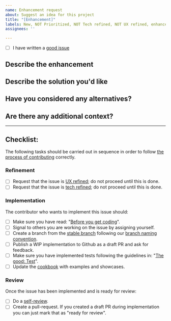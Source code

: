 ```yaml
---
name: Enhancement request
about: Suggest an idea for this project
title: "[Enhancement]"
labels: New, NOT Prioritized, NOT Tech refined, NOT UX refined, enhancement
assignees: ''

---
```


- [ ] I have written a [good issue](https://github.com/kirbydesign/designsystem/wiki/The-Good%3A-Issue) 

<!-- 
Explanation of applied labels can be found here: https://github.com/kirbydesign/designsystem/labels

The good issue: contains only one issue, is self-contained, is specific & unambigious, follows the template, has a good title, is easy to read and contains screenshots & -recordings
-->

## Describe the enhancement
<!-- Replace this paragraph with a clear and concise description of what the enhancement is. I.e: I would like Component X to be able to ... -->

## Describe the solution you'd like
<!-- Replace this paragraph with a clear and concise description of what you want to happen -->

## Have you considered any alternatives?
<!-- Replace this paragraph with a clear and concise description of any alternative solutions or enhancement you've considered (if any) -->

## Are there any additional context?
<!-- Replace this paragraph with any additional context or screenshots (if any) -->

<hr />

## Checklist:

The following tasks should be carried out in sequence in order to follow [the process of contributing](https://github.com/kirbydesign/designsystem/blob/stable/.github/CONTRIBUTING.md/#the-process-of-contributing) correctly.

### Refinement

- [ ] Request that the issue is [UX refined](https://github.com/kirbydesign/designsystem/blob/stable/.github/CONTRIBUTING.md/#ux-refinement); do not proceed until this is done.
- [ ] Request that the issue is [tech refined](https://github.com/kirbydesign/designsystem/blob/stable/.github/CONTRIBUTING.md/#tech-refinement); do not proceed until this is done.

### Implementation 
The contributor who wants to implement this issue should: 

- [ ] Make sure you have read: "[Before you get coding](https://github.com/kirbydesign/designsystem/blob/stable/.github/CONTRIBUTING.md/#before-you-get-coding)".
- [ ] Signal to others you are working on the issue by assigning yourself.
- [ ] Create a branch from the [stable branch](https://github.com/kirbydesign/designsystem/tree/stable) following our [branch naming convention](https://github.com/kirbydesign/designsystem/wiki/The-Good%3A-Branch). 
- [ ] Publish a WIP implementation to Github as a draft PR and ask for feedback. 
- [ ] Make sure you have implemented tests following the guidelines in: "[The good: Test](https://github.com/kirbydesign/designsystem/wiki/The-Good%3A-Test)".
- [ ] Update the [cookbook](https://cookbook.kirby.design) with examples and showcases.

### Review
Once the issue has been implemented and is ready for review:

- [ ] Do a [self-review](https://github.com/kirbydesign/designsystem/wiki/The-Good%3A-Self-review). 
- [ ] Create a pull-request. If you created a draft PR during implementation you can just mark that as "ready for review".
